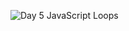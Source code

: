 ![Day 5 JavaScript Loops](https://res.cloudinary.com/dj2j9slz5/image/upload/v1719948595/edulane.co-JavaScript-Basic-Day-5_lbna5b.png)